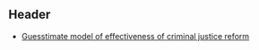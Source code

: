 <!-- TITLE: Criminal Justice -->
<!-- SUBTITLE: A quick summary of Criminal Justice -->

## Header

* [Guesstimate model of effectiveness of criminal justice reform](https://www.getguesstimate.com/models/8505)
